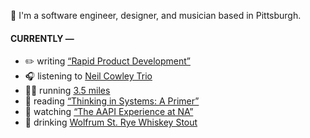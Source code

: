 👋 I'm a software engineer, designer, and musician based in Pittsburgh.

#### CURRENTLY —

* ✏️ writing [“Rapid Product Development”](https://amoscato.com/journal/rapid-product-development/)
* 🎧 listening to [Neil Cowley Trio](https://www.last.fm/music/Neil+Cowley+Trio/_/The+Sharks+of+Competition)
* 🏃‍♂️ running [3.5 miles](https://www.strava.com/activities/5515763612)
* 📘 reading [“Thinking in Systems: A Primer”](https://www.goodreads.com/book/show/18891716-thinking-in-systems)
* 🍿 watching [“The AAPI Experience at NA”](https://youtu.be/uiccwNSOGjU)
* 🍺 drinking [Wolfrum St. Rye Whiskey Stout](https://untappd.com/user/namoscato/checkin/1043806968)
